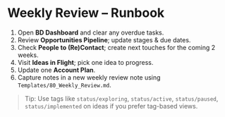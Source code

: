# Weekly Review – Runbook

1) Open **BD Dashboard** and clear any overdue tasks.
2) Review **Opportunities Pipeline**; update stages & due dates.
3) Check **People to (Re)Contact**; create next touches for the coming 2 weeks.
4) Visit **Ideas in Flight**; pick one idea to progress.
5) Update one **Account Plan**.
6) Capture notes in a new weekly review note using `Templates/80_Weekly_Review.md`.

> Tip: Use tags like `status/exploring`, `status/active`, `status/paused`, `status/implemented` on ideas if you prefer tag-based views.
